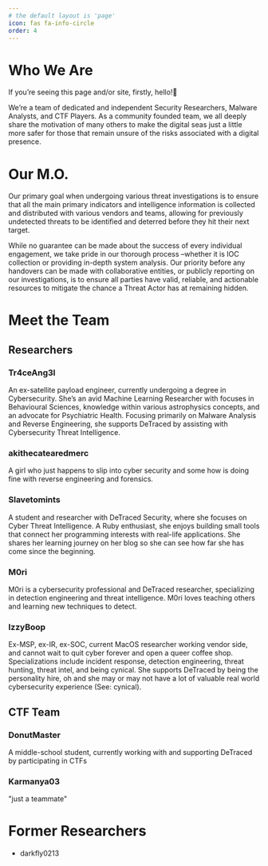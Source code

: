 ```yaml
---
# the default layout is 'page'
icon: fas fa-info-circle
order: 4
---
```


# Who We Are
If you’re seeing this page and/or site, firstly, hello!👋

We’re a team of dedicated and independent Security Researchers, Malware Analysts, and CTF Players. As a community founded team, we all deeply share the motivation of many others to make the digital seas just a little more safer for those that remain unsure of the risks associated with a digital presence.

# Our M.O.
Our primary goal when undergoing various threat investigations is to ensure that all the main primary indicators and intelligence information is collected and distributed with various vendors and teams, allowing for previously undetected threats to be identified and deterred before they hit their next target.

While no guarantee can be made about the success of every individual engagement, we take pride in our thorough process –whether it is IOC collection or providing in-depth system analysis. Our priority before any handovers can be made with collaborative entities, or publicly reporting on our investigations, is to ensure all parties have valid, reliable, and actionable resources to mitigate the chance a Threat Actor has at remaining hidden.

# Meet the Team
## Researchers
### Tr4ceAng3l
An ex-satellite payload engineer, currently undergoing a degree in Cybersecurity. She’s an avid Machine Learning Researcher with focuses in Behavioural Sciences, knowledge within various astrophysics concepts, and an advocate for Psychiatric Health. Focusing primarily on Malware Analysis and Reverse Engineering, she supports DeTraced by assisting with Cybersecurity Threat Intelligence.

### akithecatearedmerc
A girl who just happens to slip into cyber security and some how is doing fine with reverse engineering and forensics.

### Slavetomints
A student and researcher with DeTraced Security, where she focuses on Cyber Threat Intelligence. A Ruby enthusiast, she enjoys building small tools that connect her programming interests with real-life applications. She shares her learning journey on her blog so she can see how far she has come since the beginning.

### M0ri 
M0ri is a cybersecurity professional and DeTraced researcher, specializing in detection engineering and threat intelligence. M0ri loves teaching others and learning new techniques to detect. 

### IzzyBoop
Ex-MSP, ex-IR, ex-SOC, current MacOS researcher working vendor side, and cannot wait to quit cyber forever and open a queer coffee shop. Specializations include incident response, detection engineering, threat hunting, threat intel, and being cynical. She supports DeTraced by being the personality hire, oh and she may or may not have a lot of valuable real world cybersecurity experience (See: cynical). 

## CTF Team
### DonutMaster
A middle-school student, currently working with and supporting DeTraced by participating in CTFs

### Karmanya03
"just a teammate"

# Former Researchers
- darkfly0213